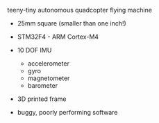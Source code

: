 
teeny-tiny autonomous quadcopter flying machine


* 25mm square (smaller than one inch!)

* STM32F4 - ARM Cortex-M4

* 10 DOF IMU
  * accelerometer
  * gyro
  * magnetometer
  * barometer

* 3D printed frame

* buggy, poorly performing software

